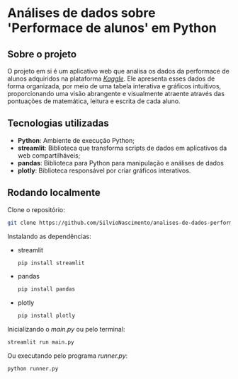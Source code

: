 # Análises de dados sobre 'Performace de alunos' em Python

## Sobre o projeto
O projeto em si é um aplicativo web que analisa os dados da performace de alunos adquiridos na plataforma _[Kaggle](https://www.kaggle.com/datasets/muhammadroshaanriaz/students-performance-dataset-cleaned/data)_. Ele apresenta esses dados de forma organizada, por meio de uma tabela interativa e gráficos intuitivos, proporcionando uma visão abrangente e visualmente atraente através das pontuações de matemática, leitura e escrita de cada aluno.
<br/>

## Tecnologias utilizadas
- **Python**: Ambiente de execução Python;
- **streamlit**: Biblioteca que transforma scripts de dados em aplicativos da web compartilháveis;
- **pandas**: Biblioteca para Python para manipulação e análises de dados
- **plotly**: Biblioteca responsável por criar gráficos interativos.

## Rodando localmente
Clone o repositório:
```bash
git clone https://github.com/SilvioNascimento/analises-de-dados-performace-de-alunos-python.git
```

Instalando as dependências:
* streamlit
    ```bash
    pip install streamlit
    ```

* pandas
    ```bash
    pip install pandas
    ```

* plotly
    ```bash
    pip install plotly
    ```
  
Inicializando o _main.py_ ou pelo terminal:
```bash
streamlit run main.py
```

Ou executando pelo programa _runner.py_:
```bash
python runner.py
```
